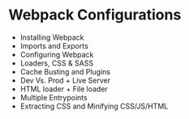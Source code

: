 # Webpack Configurations

- Installing Webpack
- Imports and Exports
- Configuring Webpack
- Loaders, CSS & SASS
- Cache Busting and Plugins
- Dev Vs. Prod + Live Server
- HTML loader + File loader
- Multiple Entrypoints
- Extracting CSS and Minifying CSS/JS/HTML
